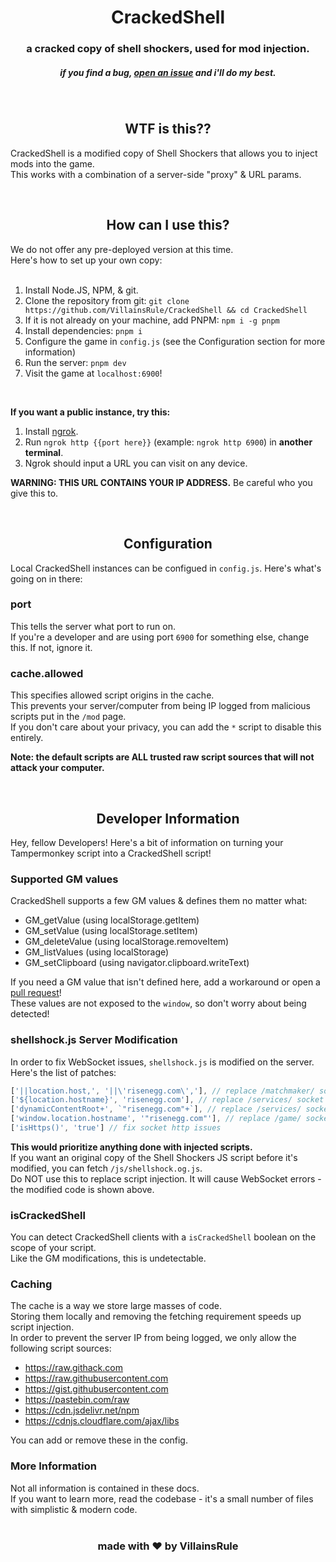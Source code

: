 <div align="center">
    <h1>CrackedShell</h1>
    <h3>a cracked copy of shell shockers, used for mod injection.</h3>
    <h5>if you find a bug, <a href="https://github.com/VillainsRule/CrackedShell/issues">open an issue</a> and i'll do my best.</h5>
</div>

<br>
<h2 align="center">WTF is this??</h2>

CrackedShell is a modified copy of Shell Shockers that allows you to inject mods into the game.<br>
This works with a combination of a server-side "proxy" & URL params.

<br>
<h2 align="center">How can I use this?</h2>

We do not offer any pre-deployed version at this time.<br>
Here's how to set up your own copy:<br>
<br>
1. Install Node.JS, NPM, & git.
2. Clone the repository from git: `git clone https://github.com/VillainsRule/CrackedShell && cd CrackedShell`
3. If it is not already on your machine, add PNPM: `npm i -g pnpm`
4. Install dependencies: `pnpm i`
5. Configure the game in `config.js` (see the Configuration section for more information)
6. Run the server: `pnpm dev`
7. Visit the game at `localhost:6900`!
<br>

**If you want a public instance, try this:**
1. Install [ngrok](https://ngrok.com/download).
2. Run `ngrok http {{port here}}` (example: `ngrok http 6900`) in **another terminal**.
3. Ngrok should input a URL you can visit on any device.

**WARNING: THIS URL CONTAINS YOUR IP ADDRESS.** Be careful who you give this to.


<br>
<h2 align="center">Configuration</h2>

Local CrackedShell instances can be configued in `config.js`. Here's what's going on in there:

### port
This tells the server what port to run on.<br>
If you're a developer and are using port `6900` for something else, change this. If not, ignore it.

### cache.allowed
This specifies allowed script origins in the cache.<br>
This prevents your server/computer from being IP logged from malicious scripts put in the `/mod` page.<br>
If you don't care about your privacy, you can add the `*` script to disable this entirely.<br>

**Note: the default scripts are ALL trusted raw script sources that will not attack your computer.**

<br>
<h2 align="center">Developer Information</h2>

Hey, fellow Developers! Here's a bit of information on turning your Tampermonkey script into a CrackedShell script!

### Supported GM values
CrackedShell supports a few GM values & defines them no matter what:

- GM_getValue (using localStorage.getItem)
- GM_setValue (using localStorage.setItem)
- GM_deleteValue (using localStorage.removeItem)
- GM_listValues (using localStorage)
- GM_setClipboard (using navigator.clipboard.writeText)

If you need a GM value that isn't defined here, add a workaround or open a [pull request](https://github.com/VillainsRule/CrackedShell/pulls)!<br>
These values are not exposed to the `window`, so don't worry about being detected!

### shellshock.js Server Modification
In order to fix WebSocket issues, `shellshock.js` is modified on the server. Here's the list of patches:
```js
['||location.host,', '||\'risenegg.com\','], // replace /matchmaker/ socket
['${location.hostname}', 'risenegg.com'], // replace /services/ socket
['dynamicContentRoot+', `"risenegg.com"+`], // replace /services/ socket
['window.location.hostname', '"risenegg.com"'], // replace /game/ socket
['isHttps()', 'true'] // fix socket http issues
```

**This would prioritize anything done with injected scripts.**<br>
If you want an original copy of the Shell Shockers JS script before it's modified, you can fetch `/js/shellshock.og.js`.<br>
Do NOT use this to replace script injection. It will cause WebSocket errors - the modified code is shown above.

### isCrackedShell
You can detect CrackedShell clients with a `isCrackedShell` boolean on the scope of your script.<br>
Like the GM modifications, this is undetectable.

### Caching
The cache is a way we store large masses of code.<br>
Storing them locally and removing the fetching requirement speeds up script injection.<br>
In order to prevent the server IP from being logged, we only allow the following script sources:

- https://raw.githack.com
- https://raw.githubusercontent.com
- https://gist.githubusercontent.com
- https://pastebin.com/raw
- https://cdn.jsdelivr.net/npm
- https://cdnjs.cloudflare.com/ajax/libs

You can add or remove these in the config.

### More Information
Not all information is contained in these docs.<br>
If you want to learn more, read the codebase - it's a small number of files with simplistic & modern code.
<br>
<br>
<h3 align="center">made with ❤️ by VillainsRule</h3>